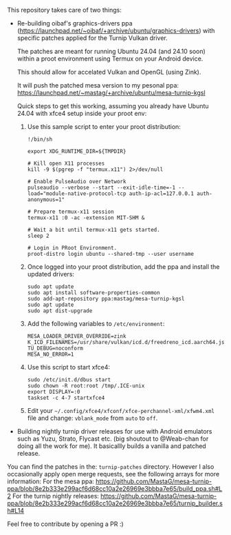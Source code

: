 This repository takes care of two things:

- Re-building oibaf's graphics-drivers ppa (https://launchpad.net/~oibaf/+archive/ubuntu/graphics-drivers) with specific patches applied for the Turnip Vulkan driver.

  The patches are meant for running Ubuntu 24.04 (and 24.10 soon) within a proot environment using Termux on your Android device.

  This should allow for accelated Vulkan and OpenGL (using Zink).

  It will push the patched mesa version to my pesonal ppa: https://launchpad.net/~mastag/+archive/ubuntu/mesa-turnip-kgsl

  Quick steps to get this working, assuming you already have Ubuntu 24.04 with xfce4 setup inside your proot env:

  1. Use this sample script to enter your proot distribution:
     ```
     !/bin/sh

     export XDG_RUNTIME_DIR=${TMPDIR}

     # Kill open X11 processes
     kill -9 $(pgrep -f "termux.x11") 2>/dev/null

     # Enable PulseAudio over Network
     pulseaudio --verbose --start --exit-idle-time=-1 --load="module-native-protocol-tcp auth-ip-acl=127.0.0.1 auth-anonymous=1"

     # Prepare termux-x11 session
     termux-x11 :0 -ac -extension MIT-SHM &

     # Wait a bit until termux-x11 gets started.
     sleep 2

     # Login in PRoot Environment.
     proot-distro login ubuntu --shared-tmp --user username
     ```
  2. Once logged into your proot distribution, add the ppa and install the updated drivers:
     ```
     sudo apt update
     sudo apt install software-properties-common
     sudo add-apt-repository ppa:mastag/mesa-turnip-kgsl
     sudo apt update
     sudo apt dist-upgrade
     ```
  2. Add the following variables to ```/etc/environment```:
     ```
     MESA_LOADER_DRIVER_OVERRIDE=zink
     K_ICD_FILENAMES=/usr/share/vulkan/icd.d/freedreno_icd.aarch64.json:/usr/share/vulkan/icd.d/freedreno_icd.armv7l.json
     TU_DEBUG=noconform
     MESA_NO_ERROR=1
     ```
  3. Use this script to start xfce4:
     ```
     sudo /etc/init.d/dbus start
     sudo chown -R root:root /tmp/.ICE-unix
     export DISPLAY=:0
     taskset -c 4-7 startxfce4
     ```
  4. Edit your ```~/.config/xfce4/xfconf/xfce-perchannel-xml/xfwm4.xml``` file and change: ```vblank_mode``` from ```auto``` to ```off```.
  


- Building nightly turnip driver releases for use with Android emulators such as Yuzu, Strato, Flycast etc. (big shoutout to @Weab-chan for doing all the work for me).
  It basicallly builds a vanilla and patched release.

You can find the patches in the: ```turnip-patches``` directory.
However I also occasionally apply open merge requests, see the following arrays for more information:
For the mesa ppa: https://github.com/MastaG/mesa-turnip-ppa/blob/8e2b333e299acf6d68cc10a2e26969e3bbba7e65/build_ppa.sh#L2
For the turnip nightly releases: https://github.com/MastaG/mesa-turnip-ppa/blob/8e2b333e299acf6d68cc10a2e26969e3bbba7e65/turnip_builder.sh#L14

Feel free to contribute by opening a PR :)
